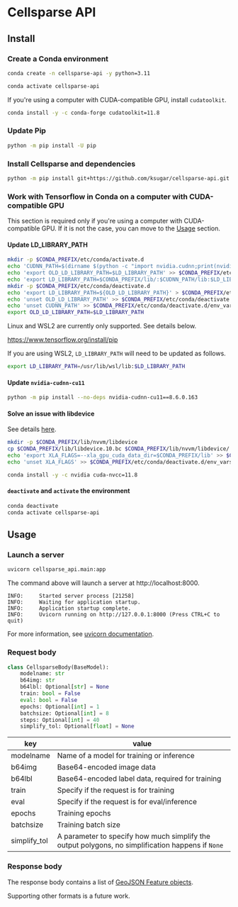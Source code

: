 # Cellsparse API

## Install

### Create a Conda environment

```bash
conda create -n cellsparse-api -y python=3.11
```

```bash
conda activate cellsparse-api
```

If you're using a computer with CUDA-compatible GPU, install `cudatoolkit`.

```bash
conda install -y -c conda-forge cudatoolkit=11.8
```

### Update Pip

```bash
python -m pip install -U pip
```

### Install Cellsparse and dependencies

```bash
python -m pip install git+https://github.com/ksugar/cellsparse-api.git
```

### Work with Tensorflow in Conda on a computer with CUDA-compatible GPU

This section is required only if you're using a computer with CUDA-compatible GPU. If it is not the case, you can move to the [Usage](#usage) section.

#### Update LD_LIBRARY_PATH

```bash
mkdir -p $CONDA_PREFIX/etc/conda/activate.d
echo 'CUDNN_PATH=$(dirname $(python -c "import nvidia.cudnn;print(nvidia.cudnn.__file__)"))' > $CONDA_PREFIX/etc/conda/activate.d/env_vars.sh
echo 'export OLD_LD_LIBRARY_PATH=$LD_LIBRARY_PATH' >> $CONDA_PREFIX/etc/conda/activate.d/env_vars.sh
echo 'export LD_LIBRARY_PATH=$CONDA_PREFIX/lib/:$CUDNN_PATH/lib:$LD_LIBRARY_PATH' >> $CONDA_PREFIX/etc/conda/activate.d/env_vars.sh
mkdir -p $CONDA_PREFIX/etc/conda/deactivate.d
echo 'export LD_LIBRARY_PATH=${OLD_LD_LIBRARY_PATH}' > $CONDA_PREFIX/etc/conda/deactivate.d/env_vars.sh
echo 'unset OLD_LD_LIBRARY_PATH' >> $CONDA_PREFIX/etc/conda/deactivate.d/env_vars.sh
echo 'unset CUDNN_PATH' >> $CONDA_PREFIX/etc/conda/deactivate.d/env_vars.sh
export OLD_LD_LIBRARY_PATH=$LD_LIBRARY_PATH
```

Linux and WSL2 are currently only supported. See details below.

https://www.tensorflow.org/install/pip

If you are using WSL2, `LD_LIBRARY_PATH` will need to be updated as follows.

```bash
export LD_LIBRARY_PATH=/usr/lib/wsl/lib:$LD_LIBRARY_PATH
```

#### Update `nvidia-cudnn-cu11`

```bash
python -m pip install --no-deps nvidia-cudnn-cu11==8.6.0.163
```

#### Solve an issue with libdevice

See details [here](https://github.com/tensorflow/tensorflow/issues/58681#issuecomment-1333849966).

```bash
mkdir -p $CONDA_PREFIX/lib/nvvm/libdevice
cp $CONDA_PREFIX/lib/libdevice.10.bc $CONDA_PREFIX/lib/nvvm/libdevice/
echo 'export XLA_FLAGS=--xla_gpu_cuda_data_dir=$CONDA_PREFIX/lib' >> $CONDA_PREFIX/etc/conda/activate.d/env_vars.sh
echo 'unset XLA_FLAGS' >> $CONDA_PREFIX/etc/conda/deactivate.d/env_vars.sh
```

```bash
conda install -y -c nvidia cuda-nvcc=11.8
```

#### `deactivate` and `activate` the environment

```bash
conda deactivate
conda activate cellsparse-api
```

## Usage

### Launch a server

```bash
uvicorn cellsparse_api.main:app
```

The command above will launch a server at http://localhost:8000.

```
INFO:     Started server process [21258]
INFO:     Waiting for application startup.
INFO:     Application startup complete.
INFO:     Uvicorn running on http://127.0.0.1:8000 (Press CTRL+C to quit)
```

For more information, see [uvicorn documentation](https://www.uvicorn.org/#command-line-options).

### Request body

```python
class CellsparseBody(BaseModel):
    modelname: str
    b64img: str
    b64lbl: Optional[str] = None
    train: bool = False
    eval: bool = False
    epochs: Optional[int] = 1
    batchsize: Optional[int] = 8
    steps: Optional[int] = 40
    simplify_tol: Optional[float] = None
```

| key          | value                                                                                             |
| ------------ | ------------------------------------------------------------------------------------------------- |
| modelname    | Name of a model for training or inference                                                         |
| b64img       | Base64-encoded image data                                                                         |
| b64lbl       | Base64-encoded label data, required for training                                                  |
| train        | Specify if the request is for training                                                            |
| eval         | Specify if the request is for eval/inference                                                      |
| epochs       | Training epochs                                                                                   |
| batchsize    | Training batch size                                                                               |
| simplify_tol | A parameter to specify how much simplify the output polygons, no simplification happens if `None` |

### Response body

The response body contains a list of [GeoJSON Feature objects](https://geojson.org).

Supporting other formats is a future work.